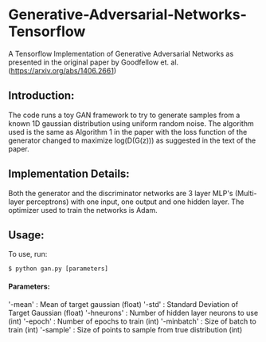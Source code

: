 # Generative-Adversarial-Networks-Tensorflow
A Tensorflow Implementation of Generative Adversarial Networks as presented in the original paper by Goodfellow et. al. (https://arxiv.org/abs/1406.2661)

## Introduction:
The code runs a toy GAN framework to try to generate samples from a known 1D gaussian distribution using uniform random noise. The algorithm used is the same as Algorithm 1 in the paper with the loss function of the generator changed to maximize log(D(G(z))) as suggested in the text of the paper. 

## Implementation Details:
Both the generator and the discriminator networks are 3 layer MLP's (Multi-layer perceptrons) with one input, one output and one hidden layer.
The optimizer used to train the networks is Adam.

## Usage:
To use, run:
```
$ python gan.py [parameters]
```

#### Parameters:
'-mean'     : Mean of target gaussian (float)
'-std'      : Standard Deviation of Target Gaussian (float)
'-hneurons' : Number of hidden layer neurons to use (int)
'-epoch'    : Number of epochs to train (int)
'-minbatch' : Size of batch to train (int)
'-sample'   : Size of points to sample from true distribution (int)
